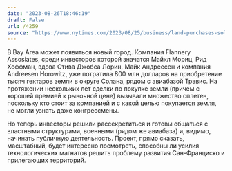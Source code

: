 ```yaml
---
date: "2023-08-26T18:46:19"
draft: False
url: /4259
source: "https://www.nytimes.com/2023/08/25/business/land-purchases-solano-county.html"
---
```


В Bay Area может появиться новый город. Компания Flannery Assosiates, среди инвесторов которой значатся Майкл Мориц, Рид Хоффман, вдова Стива Джобса Лорин, Майк Андреесен и компания Andreesen Horowitz, уже потратила 800 млн долларов на приобретение тысяч гектаров земли в округе Солана, рядом с авиабазой Трэвис. На протяжении нескольких лет сделки по покупке земли (причем с хорошей премией к рыночной цене) вызывали множество сплетен, поскольку кто стоит за компанией и с какой целью покупается земля, не могли узнать даже конгрессмены. 

Но теперь инвесторы решили рассекретиться и готовы общаться с властными структурами, военными (рядом же авиабаза) и, видимо, начинать публичную деятельность. Проект, прямо сказать, масштабный, будет интересно посмотреть, способны ли усилия технологических магнатов решить проблему развития Сан-Франциско и прилегающих территорий.
